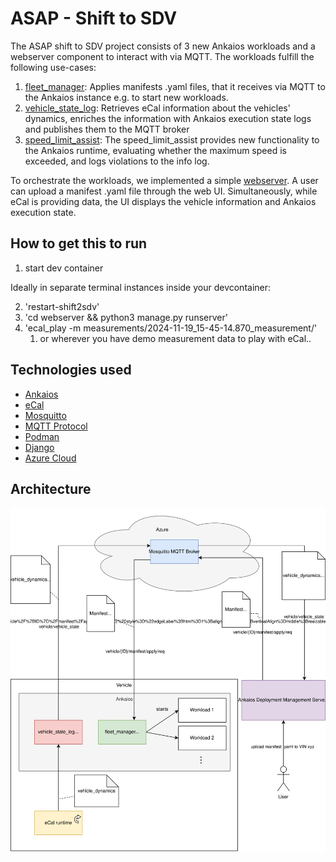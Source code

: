 # ASAP - Shift to SDV

The ASAP shift to SDV project consists of 3 new Ankaios workloads and a webserver component to interact with via MQTT. The workloads fulfill the following use-cases:

1. [fleet_manager](apps/fleet_manager): Applies manifests .yaml files, that it receives via MQTT to the Ankaios instance e.g. to start new workloads.
2. [vehicle_state_log](apps/vehicle_state_log): Retrieves eCal information about the vehicles' dynamics, enriches the information with Ankaios execution state logs and publishes them to the MQTT broker
3. [speed_limit_assist](apps/speed_limit_assist): The speed_limit_assist provides new functionality to the Ankaios runtime, evaluating whether the maximum speed is exceeded, and logs violations to the info log.

To orchestrate the workloads, we implemented a simple [webserver](webserver). A user can upload a manifest .yaml file through the web UI. Simultaneously, while eCal is providing data, the UI displays the vehicle information and Ankaios execution state.

## How to get this to run

1. start dev container

Ideally in separate terminal instances inside your devcontainer:

2. 'restart-shift2sdv'
3. 'cd webserver && python3 manage.py runserver' 
4. 'ecal_play -m measurements/2024-11-19_15-45-14.870_measurement/'
   1. or wherever you have demo measurement data to play with eCal..

## Technologies used
- [Ankaios](https://projects.eclipse.org/projects/automotive.ankaios)
- [eCal](https://projects.eclipse.org/projects/automotive.ecal)
- [Mosquitto](https://mosquitto.org/)
- [MQTT Protocol](https://mqtt.org/)
- [Podman](https://podman.io/)
- [Django](https://www.djangoproject.com/)
- [Azure Cloud](https://azure.microsoft.com/)

## Architecture
![Architecture](./project_architecture.drawio.svg)
